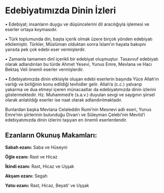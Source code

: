 # Edebiyatımızda Dinin İzleri


• Edebiyat; insanların duygu ve düşüncelerini dil aracılığıyla işlemesi ve eserler ortaya koymasıdır.

• Türk toplumunda din, başta içerik olmak üzere birçok yönden edebiyatı etkilemiştir. Türkler, Müslüman olduktan sonra İslam’ın hayata bakışını yansıta pek çok edebi eser vermişlerdir.

• Zamanla tamamen dinî içerikli bir edebiyat oluşmuştur. Tasavvuf edebiyatı olarak adlandırılan bu türde Ahmet Yesevi, Yunus Emre, Mevlana ve Hacı Bektaş Veli önemli eserler vermişlerdir.

• Edebiyatımızda dinin etkisiyle oluşan edebi eserlerin başında Yüce Allah’ın varlığı ve birliğinin konu edildiği tevhidler gelir. Allah’a (c.c.) yalvarıp yakarma ve dua etmeyi içeren münacaatlar da edebiyatımızda dinin izlerini göstermektedir. Hz. Muhammed’e (s.a.v.) duyulan sevgi ve saygının şiirsel olarak anlatıldığı eserler ise naat olarak adlandırılmaktadır. 

Bunlardan başka Mevlana Celaleddin Rumi’nin Mesnevi adlı eseri, Yunus Emre’nin şiirlerinin bulunduğu Divan’ı ve Süleyman Çelebi’nin Mevlid’i edebiyatımızda dinin izlerini taşıyan en önemli eserlerdendir.

## **Ezanların Okunuş Makamları:**
**Sabah ezanı:** Saba ve Hüseyni

**Öğle ezanı:** Rast ve Hicaz

**İkindi ezanı:** Rast, Hicaz ve Uşşak

**Akşam ezanı:** Segah

**Yatsı ezanı:** Rast, Hicaz, Beyati’ ve Uşşak
